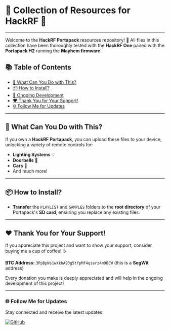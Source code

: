 # 🌟 Collection of Resources for HackRF 🌟
-----
Welcome to the **HackRF Portapack** resources repository! 🎉
All files in this collection have been thoroughly tested with the **HackRF One** paired with the **Portapack H2** running the **Mayhem firmware**.

## 📚 Table of Contents
- [🚀 What Can You Do with This?](#-what-can-you-do-with-this)
- [📦 How to Install?](#-how-to-install)
- [🔄 Ongoing Development](#-ongoing-development)
- [❤️ Thank You for Your Support!](#-thank-you-for-your-support)
- [🌐 Follow Me for Updates](#-follow-me-for-updates)

-----

## 🚀 What Can You Do with This?
If you own a **HackRF Portapack**, you can upload these files to your device, unlocking a variety of remote controls for:
- **Lighting Systems** 💡
- **Doorbells** 🚪
- **Cars** 🚗
- And much more!

-----

## 📦 How to Install?

- **Transfer** the `PLAYLIST` and `SAMPLES` folders to the **root directory** of your Portapack's **SD card**, ensuring you replace any existing files.

-----

## ❤️ Thank You for Your Support!
If you appreciate this project and want to show your support, consider buying me a cup of coffee! ☕ 

**BTC Address:** `3PpBpNs1wXkhA93g5tfpMf4qierz4m9BCW` (this is a **SegWit** address)

Every donation you make is deeply appreciated and will help in the ongoing development of this project!

---

### 🌐 Follow Me for Updates
Stay connected and receive the latest updates:

[![GitHub](https://img.shields.io/badge/GitHub-W0rthlessS0ul-181717?style=flat&logo=github&logoColor=white)](https://github.com/W0rthlessS0ul)
